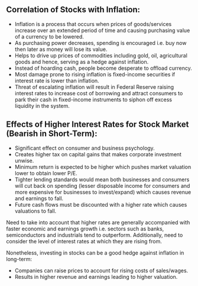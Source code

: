 ## Correlation of Stocks with Inflation:
- Inflation is a process that occurs when prices of goods/services increase over an extended period of time and causing purchasing value of a currency to be lowered.
- As purchasing power decreases, spending is encouraged i.e. buy now then later as money will lose its value.
- Helps to drive up prices of commodities including gold, oil, agricultural goods and hence, serving as a hedge against inflation.
- Instead of hoarding cash, people become desperate to offload currency.
- Most damage prone to rising inflation is fixed-income securities if interest rate is lower than inflation.
- Threat of escalating inflation will result in Federal Reserve raising interest rates to increase cost of borrowing and attract consumers to park their cash in fixed-income instruments to siphon off excess liquidity in the system. 

## Effects of Higher Interest Rates for Stock Market (Bearish in Short-Term):
- Significant effect on consumer and business psychology.
- Creates higher tax on capital gains that makes corporate investment unwise. 
- Minimum return is expected to be higher which pushes market valuation lower to obtain lower P/E.
- Tighter lending standards would mean both businesses and consumers will cut back on spending (lesser disposable income for consumers and more expensive for businesses to invest/expand) which causes revenue and earnings to fall.
- Future cash flows must be discounted with a higher rate which causes valuations to fall.

Need to take into account that higher rates are generally accompanied with faster economic and earnings growth i.e. sectors such as banks, semiconductors and industrials tend to outperform. Additionally, need to consider the level of interest rates at which they are rising from. 

Nonetheless, investing in stocks can be a good hedge against inflation in long-term:
- Companies can raise prices to account for rising costs of sales/wages.
- Results in higher revenue and earnings leading to higher valuation.
